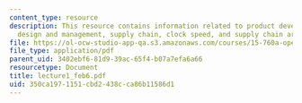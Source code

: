 ```yaml
---
content_type: resource
description: This resource contains information related to product development, prcess
  design and management, supply chain, clock speed, and supply chain architecture.
file: https://ol-ocw-studio-app-qa.s3.amazonaws.com/courses/15-760a-operations-management-spring-2002/350ca1971151cbd2438cca86b11586d1_lecture1_feb6.pdf
file_type: application/pdf
parent_uid: 3402ebf6-81d9-39ac-65f4-b07a7efa6a66
resourcetype: Document
title: lecture1_feb6.pdf
uid: 350ca197-1151-cbd2-438c-ca86b11586d1
---
```

